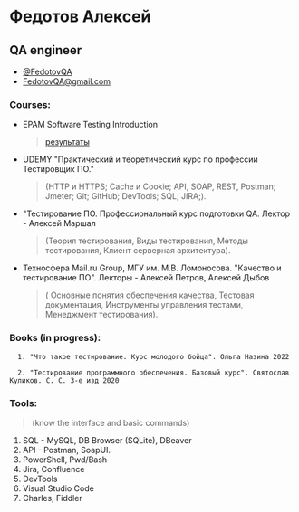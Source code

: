 # Федотов Алексей
## QA engineer

- [@FedotovQA](https://t.me/FedotovQA)
- [FedotovQA@gmail.com](mailto:FedotovQA@gmail.com)

### Courses:
- EPAM Software Testing Introduction
  > [результаты]([https://github.com/FedotovQA/Portfolio/blob/main/Opera%20Снимок_2023-03-21_153342_elearn.epam.com.png](https://raw.githubusercontent.com/FedotovQA/Portfolio/main/Opera%20Снимок_2023-03-21_153342_elearn.epam.com.png))

- UDEMY "Практический и теоретический курс по профессии Тестировщик ПО." 
  > (НТТР и HTTPS; Cache и Cookie; API, SOAP, REST, Postman; Jmeter; Git; GitHub; DevTools; SQL; JIRA;).

- "Тестирование ПО. Профессиональный курс подготовки QA. Лектор - Алексей Маршал
  > (Теория тестирования, Виды тестирования, Методы тестирования, Клиент серверная архитектура).

- Техносфера Mail.ru Group, МГУ им. М.В. Ломоносова. "Качество и тестирование ПО". Лекторы - Алексей Петров, Алексей Дыбов
  > ( Основные понятия обеспечения качества, Тестовая документация, Инструменты управления тестами, Менеджмент тестирования).

### Books (in progress):
```
  1. "Что такое тестирование. Курс молодого бойца". Ольга Назина 2022
```
```
  2. "Тестирование программного обеспечения. Базовый курс". Святослав Куликов. С. С. 3-е изд 2020
```
 
 ### Tools:
> (know the interface and basic commands)

1. SQL - MySQL, DB Browser (SQLite), DBeaver
2. API - Postman, SoapUI.
3. PowerShell, Pwd/Bash
4. Jira, Confluence
5. DevTools
6. Visual Studio Code
7. Charles, Fiddler
